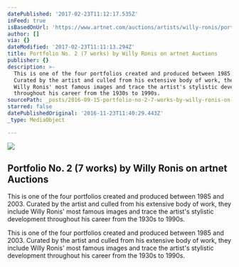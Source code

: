 ```yaml
---
datePublished: '2017-02-23T11:12:17.535Z'
inFeed: true
isBasedOnUrl: 'https://www.artnet.com/auctions/artists/willy-ronis/portfolio-no-2-7-works-2'
author: []
via: {}
dateModified: '2017-02-23T11:11:13.294Z'
title: Portfolio No. 2 (7 works) by Willy Ronis on artnet Auctions
publisher: {}
description: >-
  This is one of the four portfolios created and produced between 1985 and 2003.
  Curated by the artist and culled from his extensive body of work, they include
  Willy Ronis' most famous images and trace the artist's stylistic development
  throughout his career from the 1930s to 1990s.
sourcePath: _posts/2016-09-15-portfolio-no-2-7-works-by-willy-ronis-on-artnet-auctions.md
starred: false
datePublishedOriginal: '2016-11-23T11:40:29.443Z'
_type: MediaObject

---
```

<article style=""><img src="https://imgflo.herokuapp.com/graph/2b2431f8e7ba7b0/c519bdf243fe3f1b9574ec6f77ba7416/noop.jpg?input=https%3A%2F%2Fimages.artnet.com%2Faoa_lot_images%2F118315%2Fwilly-ronis-portfolio-no-2-7-works-photographs-zoom_550_723.jpg" /><h1>Portfolio No. 2 (7 works) by Willy Ronis on artnet Auctions</h1><p>This is one of the four portfolios created and produced between 1985 and 2003. Curated by the artist and culled from his extensive body of work, they include Willy Ronis' most famous images and trace the artist's stylistic development throughout his career from the 1930s to 1990s.</p></article>

This is one of the four portfolios created and produced between 1985 and 2003\. Curated by the artist and culled from his extensive body of work, they include Willy Ronis' most famous images and trace the artist's stylistic development throughout his career from the 1930s to 1990s.